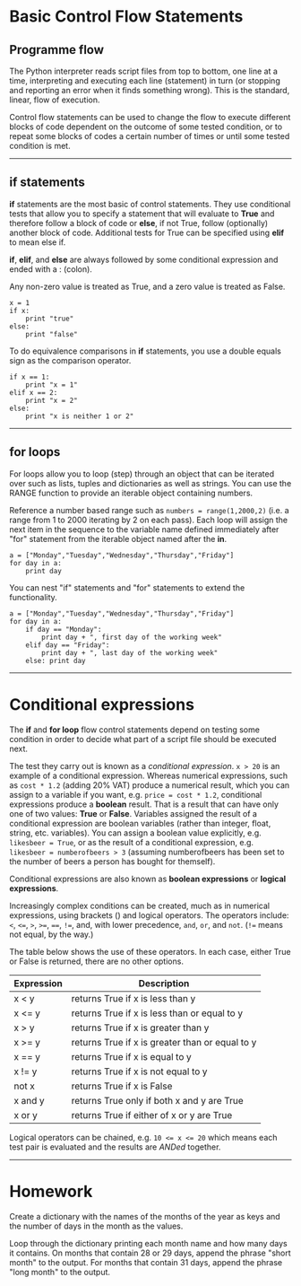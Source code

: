 # Basic Control Flow Statements
## Programme flow
The Python interpreter reads script files from top to bottom, one
line at a time, interpreting and executing each line (statement)
in turn (or stopping and reporting an error when it finds something
wrong). This is the standard, linear, flow of execution.

Control flow statements can be used to change the flow to execute
different blocks of code dependent on the outcome of some tested condition,
or to repeat some blocks of codes a certain number of times or until
some tested condition is met.

---

## **if** statements
**if** statements are the most basic of control statements. They
use conditional tests that allow you to specify a statement that
will evaluate to **True** and therefore follow a block of code or
**else**, if not True, follow (optionally) another block of code.
Additional tests for True can be specified using **elif** to mean
else if.

**if**, **elif**, and **else** are always followed by some conditional
expression and ended with a : (colon).

Any non-zero value is treated as True, and a zero value is treated
as False.

```
x = 1
if x:
    print "true"
else:
    print "false"
```
To do equivalence comparisons in **if** statements, you use a double
equals sign as the comparison operator.

```
if x == 1:
    print "x = 1"
elif x == 2:
    print "x = 2"
else:
    print "x is neither 1 or 2"
```
---
## **for** loops
For loops allow you to loop (step) through an object that can be
iterated over such as lists, tuples and dictionaries as well as
strings. You can use the RANGE function to provide an iterable
object containing numbers.

Reference a number based range such as `numbers = range(1,2000,2)`
(i.e. a range from 1 to 2000 iterating by 2 on each pass). Each
loop will assign the next item in the sequence to the variable name
defined immediately after "for" statement from the iterable object
named after the **in**.

```
a = ["Monday","Tuesday","Wednesday","Thursday","Friday"]
for day in a:
    print day
```

You can nest "if" statements and "for" statements to extend the functionality.

```
a = ["Monday","Tuesday","Wednesday","Thursday","Friday"]
for day in a:
    if day == "Monday":
	    print day + ", first day of the working week"
    elif day == "Friday":
	    print day + ", last day of the working week"
    else: print day
```
---
# Conditional expressions
The **if** and **for loop** flow control statements depend on testing some
condition in order to decide what part of a script file should be executed
next.

The test they carry out is known as a *conditional expression*. `x > 20` is an
example of a conditional expression. Whereas numerical expressions, such as
`cost * 1.2` (adding 20% VAT) produce a numerical result, which you can
assign to a variable if you want, e.g. `price = cost * 1.2`, conditional
expressions produce a **boolean** result. That is a result that can have only one
of two values: **True** or **False**. Variables assigned the result of a
conditional expression are boolean variables (rather than integer, float,
string, etc. variables). You can assign a boolean value explicitly, e.g. `likesbeer =
True`, or as the result of a conditional expression, e.g. `likesbeer =
numberofbeers > 3` (assuming numberofbeers has been set to the number of beers
a person has bought for themself).

Conditional expressions are also known as **boolean expressions** or **logical
expressions**.

Increasingly complex conditions can be created, much as in numerical
expressions, using brackets () and logical operators. The operators include:
`<`, `<=`, `>`, `>=`, `==`, `!=`, and, with lower precedence, `and`, `or`, and `not`.
(`!=` means not equal, by the way.)

The table below shows the use of these operators. In each case, either True or False is
returned, there are no other options.

| Expression | Description |
| --- | --- |
| x < y | returns True if x is less than y |
| x <= y | returns True if x is less than or equal to y |
| x > y | returns True if x is greater than y |
| x >= y | returns True if x is greater than or equal to y |
| x ==  y | returns True if x is equal to y |
| x != y | returns True if x is not equal to  y |
| not x | returns True if x is False |
| x and y | returns True only if both x and y are True |
| x or y | returns True if either of x or y are True |

Logical operators can be chained, e.g. `10 <= x <= 20` which means each test
pair is evaluated and the results are *ANDed* together.

---

# Homework

Create a dictionary with the names of the months of the year as
keys and the number of days in the month as the values.

Loop through the dictionary printing each month name and how many
days it contains. On months that contain 28 or 29 days, append the
phrase "short month" to the output. For months that contain 31 days,
append the phrase "long month" to the output.
